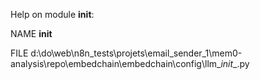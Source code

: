 Help on module __init__:

NAME
    __init__

FILE
    d:\do\web\n8n_tests\projets\email_sender_1\mem0-analysis\repo\embedchain\embedchain\config\llm\__init__.py


